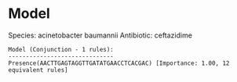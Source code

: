 
# Model

Species: acinetobacter baumannii
Antibiotic: ceftazidime

```
Model (Conjunction - 1 rules):
------------------------------
Presence(AACTTGAGTAGGTTGATATGAACCTCACGAC) [Importance: 1.00, 12 equivalent rules]

```

